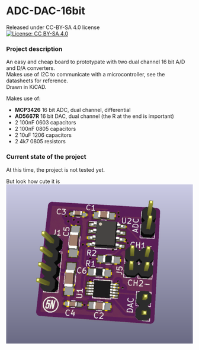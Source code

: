 # ADC-DAC-16bit

Released under CC-BY-SA 4.0 license  
[![License: CC BY-SA 4.0](https://img.shields.io/badge/License-CC%20BY--SA%204.0-lightgrey.svg)](http://creativecommons.org/licenses/by-sa/4.0/)


### Project description 
An easy and cheap board to prototypate with two dual channel 16 bit A/D and D/A converters.  
Makes use of I2C to communicate with a microcontroller, see the datasheets for reference.  
Drawn in KiCAD.

Makes use of:
* **MCP3426** 16 bit ADC, dual channel, differential
* **AD5667R** 16 bit DAC, dual channel (the R at the end is important)
* 2 100nF 0603 capacitors
* 2 100nF 0805 capacitors
* 2 10uF  1206 capacitors
* 2 4k7   0805 resistors

### Current state of the project
At this time, the project is not tested yet.   

But look how cute it is  
![Board 3D View](ADC-DAC-16bit.png)









